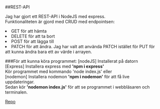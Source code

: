 ##REST-API

Jag har gjort ett REST-API i NodeJS med express. <br>
Funktionaliteten är gjord med CRUD med endpointsen:
<li>GET för att hämta 
<li>DELETE för att ta bort 
<li>POST för att lägga till 
<li>PATCH för att ändra.
Jag har valt att använda PATCH istället för PUT för att kunna ändra bara ett av värde i arrayen.

###För att kunna köra programmet:
[nodeJS] Installerat på datorn<br>
[Express] Installera express med <strong>'npm i express'<br></strong>
Kör programmet med kommando 'node index.js' eller<br>
[nodemon] Installera nodemon <strong>'npm i nodemon'</strong> för att få live uppdateringar.<br>
Sedan kör <strong>'nodemon index.js'</strong> för att se programmet i webbläsaren och terminalen.


[Repo](https://github.com/A-Ozmehak/Express-API)